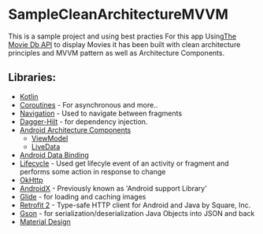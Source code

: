 # SampleCleanArchitectureMVVM
This is a sample project and using best practies 
For this app Using[The Movie Db API](https://rickandmortyapi.com/) to display Movies it has been built with clean architecture principles and MVVM pattern as well as Architecture Components.
## Libraries:

- [Kotlin](https://kotlinlang.org/)
- [Coroutines](https://github.com/Kotlin/kotlinx.coroutines) - For asynchronous and more..
- [Navigation](https://developer.android.com/guide/navigation/navigation-getting-started) - Used to navigate between fragments
- [Dagger-Hilt](https://developer.android.com/training/dependency-injection/hilt-android) - for dependency injection.
- [Android Architecture Components](https://developer.android.com/topic/libraries/architecture/) 
    * [ViewModel](https://developer.android.com/topic/libraries/architecture/viewmodel)
    * [LiveData](https://developer.android.com/topic/libraries/architecture/livedata)
- [Android Data Binding](https://developer.android.com/topic/libraries/data-binding/) 
- [Lifecycle](https://developer.android.com/jetpack/androidx/releases/lifecycle) - Used get lifecyle event of an activity or fragment and performs some action in response to change
- [OkHttp](https://github.com/square/okhttp)
-   [AndroidX](https://developer.android.com/jetpack/androidx/) - Previously known as 'Android support Library'
-   [Glide](https://github.com/bumptech/glide) - for loading and caching images 
-   [Retrofit 2](https://github.com/square/retrofit) - Type-safe HTTP client for Android and Java by Square, Inc. 
-   [Gson](https://github.com/google/gson) - for serialization/deserialization Java Objects into JSON and back
- [Material Design](https://material.io/develop/)

